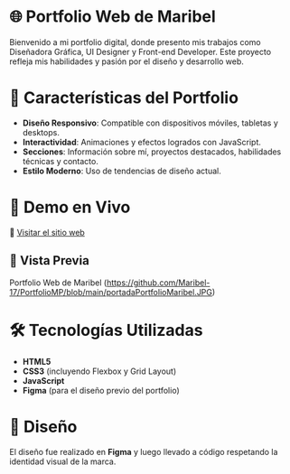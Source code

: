 # 🌐 Portfolio Web de Maribel 
Bienvenido a mi portfolio digital, donde presento mis trabajos como Diseñadora Gráfica, UI Designer y Front-end Developer. Este proyecto refleja mis habilidades y pasión por el diseño y desarrollo web. 

# 📌 Características del Portfolio

- **Diseño Responsivo**: Compatible con dispositivos móviles, tabletas y desktops.
- **Interactividad**: Animaciones y efectos logrados con JavaScript.
- **Secciones**: Información sobre mí, proyectos destacados, habilidades técnicas y contacto.
- **Estilo Moderno**: Uso de tendencias de diseño actual.

# 🚀 Demo en Vivo  
🔗 [Visitar el sitio web](https://maribel-17.github.io/PortfolioMP/)  

## 📸 Vista Previa  
Portfolio Web de Maribel (https://github.com/Maribel-17/PortfolioMP/blob/main/portadaPortfolioMaribel.JPG) 

# 🛠 Tecnologías Utilizadas  
- **HTML5**
- **CSS3** (incluyendo Flexbox y Grid Layout)
- **JavaScript**
- **Figma** (para el diseño previo del portfolio) 

# 🎨 Diseño  
El diseño fue realizado en **Figma** y luego llevado a código respetando la identidad visual de la marca.  

